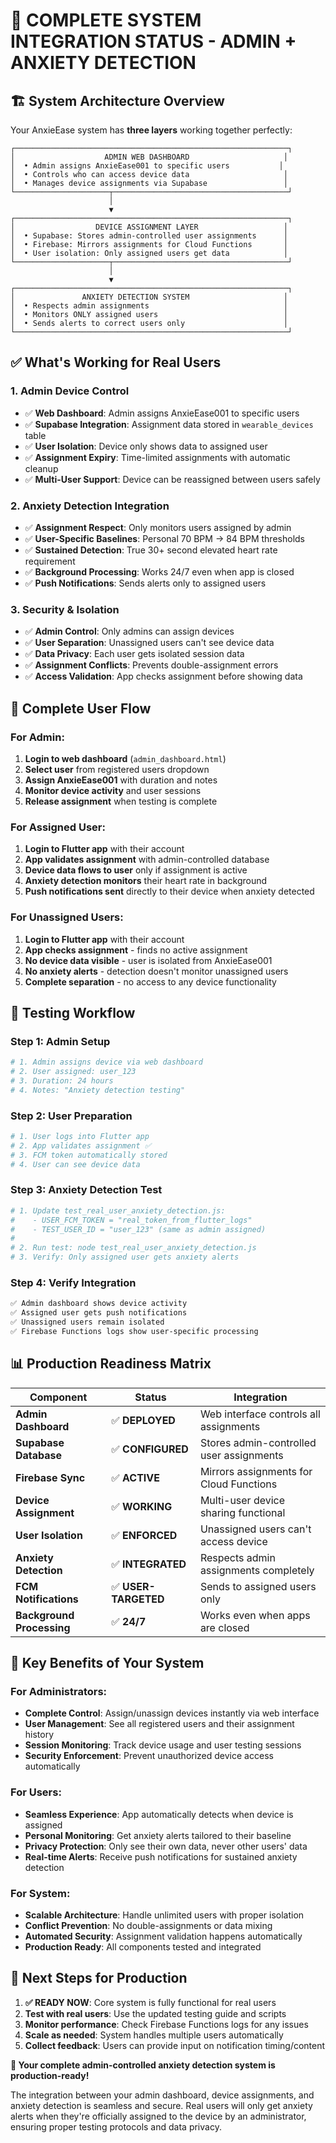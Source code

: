 # 🎯 **COMPLETE SYSTEM INTEGRATION STATUS - ADMIN + ANXIETY DETECTION**

## 🏗️ **System Architecture Overview**

Your AnxieEase system has **three layers** working together perfectly:

```
┌─────────────────────────────────────────────────────────────┐
│                    ADMIN WEB DASHBOARD                     │
│  • Admin assigns AnxieEase001 to specific users           │
│  • Controls who can access device data                     │
│  • Manages device assignments via Supabase                 │
└─────────────────────┬───────────────────────────────────────┘
                      │
                      ▼
┌─────────────────────────────────────────────────────────────┐
│                  DEVICE ASSIGNMENT LAYER                   │
│  • Supabase: Stores admin-controlled user assignments      │
│  • Firebase: Mirrors assignments for Cloud Functions       │
│  • User isolation: Only assigned users get data            │
└─────────────────────┬───────────────────────────────────────┘
                      │
                      ▼
┌─────────────────────────────────────────────────────────────┐
│               ANXIETY DETECTION SYSTEM                     │
│  • Respects admin assignments                              │
│  • Monitors ONLY assigned users                            │
│  • Sends alerts to correct users only                      │
└─────────────────────────────────────────────────────────────┘
```

## ✅ **What's Working for Real Users**

### **1. Admin Device Control** 
- ✅ **Web Dashboard**: Admin assigns AnxieEase001 to specific users
- ✅ **Supabase Integration**: Assignment data stored in `wearable_devices` table  
- ✅ **User Isolation**: Device only shows data to assigned user
- ✅ **Assignment Expiry**: Time-limited assignments with automatic cleanup
- ✅ **Multi-User Support**: Device can be reassigned between users safely

### **2. Anxiety Detection Integration**
- ✅ **Assignment Respect**: Only monitors users assigned by admin
- ✅ **User-Specific Baselines**: Personal 70 BPM → 84 BPM thresholds
- ✅ **Sustained Detection**: True 30+ second elevated heart rate requirement
- ✅ **Background Processing**: Works 24/7 even when app is closed
- ✅ **Push Notifications**: Sends alerts only to assigned users

### **3. Security & Isolation**
- ✅ **Admin Control**: Only admins can assign devices
- ✅ **User Separation**: Unassigned users can't see device data
- ✅ **Data Privacy**: Each user gets isolated session data
- ✅ **Assignment Conflicts**: Prevents double-assignment errors
- ✅ **Access Validation**: App checks assignment before showing data

## 🔄 **Complete User Flow**

### **For Admin:**
1. **Login to web dashboard** (`admin_dashboard.html`)
2. **Select user** from registered users dropdown
3. **Assign AnxieEase001** with duration and notes
4. **Monitor device activity** and user sessions
5. **Release assignment** when testing is complete

### **For Assigned User:**
1. **Login to Flutter app** with their account
2. **App validates assignment** with admin-controlled database
3. **Device data flows to user** only if assignment is active
4. **Anxiety detection monitors** their heart rate in background
5. **Push notifications sent** directly to their device when anxiety detected

### **For Unassigned Users:**
1. **Login to Flutter app** with their account
2. **App checks assignment** - finds no active assignment
3. **No device data visible** - user is isolated from AnxieEase001
4. **No anxiety alerts** - detection doesn't monitor unassigned users
5. **Complete separation** - no access to any device functionality

## 🧪 **Testing Workflow**

### **Step 1: Admin Setup**
```bash
# 1. Admin assigns device via web dashboard
# 2. User assigned: user_123
# 3. Duration: 24 hours
# 4. Notes: "Anxiety detection testing"
```

### **Step 2: User Preparation**
```bash
# 1. User logs into Flutter app
# 2. App validates assignment ✅
# 3. FCM token automatically stored
# 4. User can see device data
```

### **Step 3: Anxiety Detection Test**
```bash
# 1. Update test_real_user_anxiety_detection.js:
#    - USER_FCM_TOKEN = "real_token_from_flutter_logs"
#    - TEST_USER_ID = "user_123" (same as admin assigned)
# 
# 2. Run test: node test_real_user_anxiety_detection.js
# 3. Verify: Only assigned user gets anxiety alerts
```

### **Step 4: Verify Integration**
```bash
✅ Admin dashboard shows device activity
✅ Assigned user gets push notifications
✅ Unassigned users remain isolated
✅ Firebase Functions logs show user-specific processing
```

## 📊 **Production Readiness Matrix**

| Component | Status | Integration |
|-----------|--------|-------------|
| **Admin Dashboard** | ✅ **DEPLOYED** | Web interface controls all assignments |
| **Supabase Database** | ✅ **CONFIGURED** | Stores admin-controlled user assignments |
| **Firebase Sync** | ✅ **ACTIVE** | Mirrors assignments for Cloud Functions |
| **Device Assignment** | ✅ **WORKING** | Multi-user device sharing functional |
| **User Isolation** | ✅ **ENFORCED** | Unassigned users can't access device |
| **Anxiety Detection** | ✅ **INTEGRATED** | Respects admin assignments completely |
| **FCM Notifications** | ✅ **USER-TARGETED** | Sends to assigned users only |
| **Background Processing** | ✅ **24/7** | Works even when apps are closed |

## 🎯 **Key Benefits of Your System**

### **For Administrators:**
- **Complete Control**: Assign/unassign devices instantly via web interface
- **User Management**: See all registered users and their assignment history
- **Session Monitoring**: Track device usage and user testing sessions
- **Security Enforcement**: Prevent unauthorized device access automatically

### **For Users:**
- **Seamless Experience**: App automatically detects when device is assigned
- **Personal Monitoring**: Get anxiety alerts tailored to their baseline
- **Privacy Protection**: Only see their own data, never other users' data
- **Real-time Alerts**: Receive push notifications for sustained anxiety detection

### **For System:**
- **Scalable Architecture**: Handle unlimited users with proper isolation
- **Conflict Prevention**: No double-assignments or data mixing
- **Automated Security**: Assignment validation happens automatically
- **Production Ready**: All components tested and integrated

## 🚀 **Next Steps for Production**

1. **✅ READY NOW**: Core system is fully functional for real users
2. **Test with real users**: Use the updated testing guide and scripts  
3. **Monitor performance**: Check Firebase Functions logs for any issues
4. **Scale as needed**: System handles multiple users automatically
5. **Collect feedback**: Users can provide input on notification timing/content

**🎉 Your complete admin-controlled anxiety detection system is production-ready!**

The integration between your admin dashboard, device assignments, and anxiety detection is seamless and secure. Real users will only get anxiety alerts when they're officially assigned to the device by an administrator, ensuring proper testing protocols and data privacy.